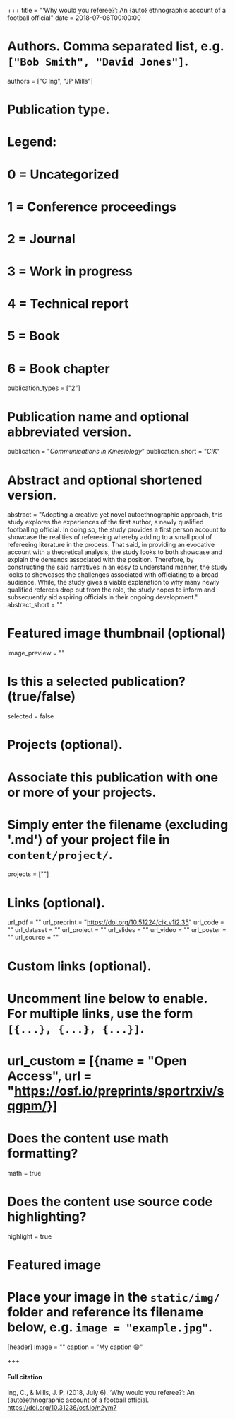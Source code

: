 +++
title = "‘Why would you referee?’: An {auto} ethnographic account of a football official"
date = 2018-07-06T00:00:00

# Authors. Comma separated list, e.g. `["Bob Smith", "David Jones"]`.
authors = ["C Ing", "JP Mills"]

# Publication type.
# Legend:
# 0 = Uncategorized
# 1 = Conference proceedings
# 2 = Journal
# 3 = Work in progress
# 4 = Technical report
# 5 = Book
# 6 = Book chapter
publication_types = ["2"]

# Publication name and optional abbreviated version.
publication = "*Communications in Kinesiology*"
publication_short = "*CIK*"

# Abstract and optional shortened version.
abstract = "Adopting a creative yet novel autoethnographic approach, this study explores the experiences of the first author, a newly qualified footballing official. In doing so, the study provides a first person account to showcase the realities of refereeing whereby adding to a small pool of refereeing literature in the process. That said, in providing an evocative account with a theoretical analysis, the study looks to both showcase and explain the demands associated with the position. Therefore, by constructing the said narratives in an easy to understand manner, the study looks to showcases the challenges associated with officiating to a broad audience. While, the study gives a viable explanation to why many newly qualified referees drop out from the role, the study hopes to inform and subsequently aid aspiring officials in their ongoing development."
abstract_short = ""

# Featured image thumbnail (optional)
image_preview = ""

# Is this a selected publication? (true/false)
selected = false

# Projects (optional).
#   Associate this publication with one or more of your projects.
#   Simply enter the filename (excluding '.md') of your project file in `content/project/`.
   projects = [""]

# Links (optional).
url_pdf = ""
url_preprint = "https://doi.org/10.51224/cik.v1i2.35"
url_code = ""
url_dataset = ""
url_project = ""
url_slides = ""
url_video = ""
url_poster = ""
url_source = ""

# Custom links (optional).
#   Uncomment line below to enable. For multiple links, use the form `[{...}, {...}, {...}]`.
#   url_custom = [{name = "Open Access", url = "https://osf.io/preprints/sportrxiv/sqgpm/}]

# Does the content use math formatting?
math = true

# Does the content use source code highlighting?
highlight = true

# Featured image
# Place your image in the `static/img/` folder and reference its filename below, e.g. `image = "example.jpg"`.
[header]
image = ""
caption = "My caption :smile:"

+++

#### Full citation
Ing, C., & Mills, J. P. (2018, July 6). ‘Why would you referee?’: An {auto}ethnographic account of a football official. https://doi.org/10.31236/osf.io/n2ym7

